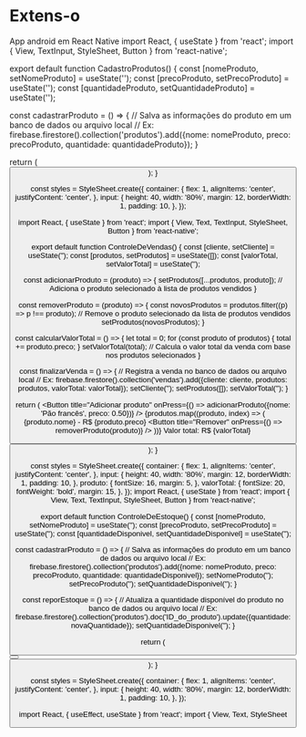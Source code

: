 # Extens-o
App android em React Native
import React, { useState } from 'react';
import { View, TextInput, StyleSheet, Button } from 'react-native';

export default function CadastroProdutos() {
  const [nomeProduto, setNomeProduto] = useState('');
  const [precoProduto, setPrecoProduto] = useState('');
  const [quantidadeProduto, setQuantidadeProduto] = useState('');

  const cadastrarProduto = () => {
    // Salva as informações do produto em um banco de dados ou arquivo local
    // Ex: firebase.firestore().collection('produtos').add({nome: nomeProduto, preco: precoProduto, quantidade: quantidadeProduto});
  }

  return (
    <View style={styles.container}>
      <TextInput
        style={styles.input}
        onChangeText={setNomeProduto}
        value={nomeProduto}
        placeholder="Nome do produto"
      />
      <TextInput
        style={styles.input}
        onChangeText={setPrecoProduto}
        value={precoProduto}
        placeholder="Preço do produto"
      />
      <TextInput
        style={styles.input}
        onChangeText={setQuantidadeProduto}
        value={quantidadeProduto}
        placeholder="Quantidade disponível no estoque"
      />
      <Button
        title="Cadastrar"
        onPress={cadastrarProduto}
      />
    </View>
  );
}

const styles = StyleSheet.create({
  container: {
    flex: 1,
    alignItems: 'center',
    justifyContent: 'center',
  },
  input: {
    height: 40,
    width: '80%',
    margin: 12,
    borderWidth: 1,
    padding: 10,
  },
});

import React, { useState } from 'react';
import { View, Text, TextInput, StyleSheet, Button } from 'react-native';

export default function ControleDeVendas() {
  const [cliente, setCliente] = useState('');
  const [produtos, setProdutos] = useState([]);
  const [valorTotal, setValorTotal] = useState('');

  const adicionarProduto = (produto) => {
    setProdutos([...produtos, produto]); // Adiciona o produto selecionado à lista de produtos vendidos
  }

  const removerProduto = (produto) => {
    const novosProdutos = produtos.filter((p) => p !== produto); // Remove o produto selecionado da lista de produtos vendidos
    setProdutos(novosProdutos);
  }

  const calcularValorTotal = () => {
    let total = 0;
    for (const produto of produtos) {
      total += produto.preco;
    }
    setValorTotal(total); // Calcula o valor total da venda com base nos produtos selecionados
  }

  const finalizarVenda = () => {
    // Registra a venda no banco de dados ou arquivo local
    // Ex: firebase.firestore().collection('vendas').add({cliente: cliente, produtos: produtos, valorTotal: valorTotal});
    setCliente('');
    setProdutos([]);
    setValorTotal('');
  }

  return (
    <View style={styles.container}>
      <TextInput
        style={styles.input}
        onChangeText={setCliente}
        value={cliente}
        placeholder="Nome do cliente"
      />
      <Button
        title="Adicionar produto"
        onPress={() => adicionarProduto({nome: 'Pão francês', preco: 0.50})}
      />
      {produtos.map((produto, index) => (
        <View key={index}>
          <Text style={styles.produto}>{produto.nome} - R$ {produto.preco}</Text>
          <Button
            title="Remover"
            onPress={() => removerProduto(produto)}
          />
        </View>
      ))}
      <Text style={styles.valorTotal}>Valor total: R$ {valorTotal}</Text>
      <Button
        title="Finalizar venda"
        onPress={finalizarVenda}
      />
    </View>
  );
}

const styles = StyleSheet.create({
  container: {
    flex: 1,
    alignItems: 'center',
    justifyContent: 'center',
  },
  input: {
    height: 40,
    width: '80%',
    margin: 12,
    borderWidth: 1,
    padding: 10,
  },
  produto: {
    fontSize: 16,
    margin: 5,
  },
  valorTotal: {
    fontSize: 20,
    fontWeight: 'bold',
    margin: 15,
  },
});
import React, { useState } from 'react';
import { View, Text, TextInput, StyleSheet, Button } from 'react-native';

export default function ControleDeEstoque() {
  const [nomeProduto, setNomeProduto] = useState('');
  const [precoProduto, setPrecoProduto] = useState('');
  const [quantidadeDisponivel, setQuantidadeDisponivel] = useState('');

  const cadastrarProduto = () => {
    // Salva as informações do produto em um banco de dados ou arquivo local
    // Ex: firebase.firestore().collection('produtos').add({nome: nomeProduto, preco: precoProduto, quantidade: quantidadeDisponivel});
    setNomeProduto('');
    setPrecoProduto('');
    setQuantidadeDisponivel('');
  }

  const reporEstoque = () => {
    // Atualiza a quantidade disponível do produto no banco de dados ou arquivo local
    // Ex: firebase.firestore().collection('produtos').doc('ID_do_produto').update({quantidade: novaQuantidade});
    setQuantidadeDisponivel('');
  }

  return (
    <View style={styles.container}>
      <TextInput
        style={styles.input}
        onChangeText={setNomeProduto}
        value={nomeProduto}
        placeholder="Nome do produto"
      />
      <TextInput
        style={styles.input}
        onChangeText={setPrecoProduto}
        value={precoProduto}
        placeholder="Preço do produto"
      />
      <TextInput
        style={styles.input}
        onChangeText={setQuantidadeDisponivel}
        value={quantidadeDisponivel}
        placeholder="Quantidade disponível no estoque"
      />
      <Button
        title="Cadastrar produto"
        onPress={cadastrarProduto}
      />
      <TextInput
        style={styles.input}
        onChangeText={setQuantidadeDisponivel}
        value={quantidadeDisponivel}
        placeholder="Quantidade a ser reposta no estoque"
      />
      <Button
        title="Repor estoque"
        onPress={reporEstoque}
      />
    </View>
  );
}

const styles = StyleSheet.create({
  container: {
    flex: 1,
    alignItems: 'center',
    justifyContent: 'center',
  },
  input: {
    height: 40,
    width: '80%',
    margin: 12,
    borderWidth: 1,
    padding: 10,
  },
});

import React, { useEffect, useState } from 'react';
import { View, Text, StyleSheet


  
